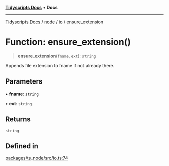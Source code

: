 [**Tidyscripts Docs**](../../../../../README.md) • **Docs**

***

[Tidyscripts Docs](../../../../../globals.md) / [node](../../../README.md) / [io](../README.md) / ensure\_extension

# Function: ensure\_extension()

> **ensure\_extension**(`fname`, `ext`): `string`

Appends file extension to fname if not already there.

## Parameters

• **fname**: `string`

• **ext**: `string`

## Returns

`string`

## Defined in

[packages/ts\_node/src/io.ts:74](https://github.com/sheunaluko/tidyscripts/blob/master/packages/ts_node/src/io.ts#L74)
